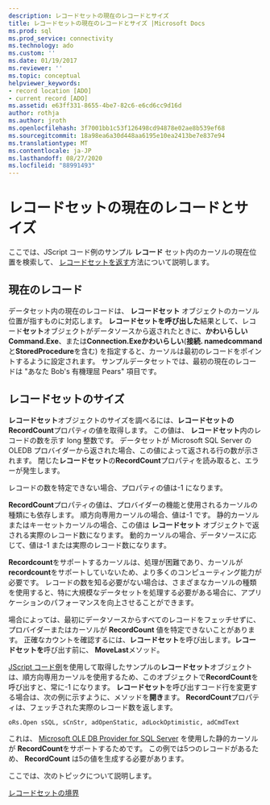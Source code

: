 ```yaml
---
description: レコードセットの現在のレコードとサイズ
title: レコードセットの現在のレコードとサイズ |Microsoft Docs
ms.prod: sql
ms.prod_service: connectivity
ms.technology: ado
ms.custom: ''
ms.date: 01/19/2017
ms.reviewer: ''
ms.topic: conceptual
helpviewer_keywords:
- record location [ADO]
- current record [ADO]
ms.assetid: e63ff331-8655-4be7-82c6-e6cd6cc9d16d
author: rothja
ms.author: jroth
ms.openlocfilehash: 3f7001bb1c53f126498cd94878e02ae8b539ef68
ms.sourcegitcommit: 18a98ea6a30d448aa6195e10ea2413be7e837e94
ms.translationtype: MT
ms.contentlocale: ja-JP
ms.lasthandoff: 08/27/2020
ms.locfileid: "88991493"
---
```

# <a name="current-record-and-size-of-recordset"></a>レコードセットの現在のレコードとサイズ
ここでは、JScript コード例のサンプル **レコード** セット内のカーソルの現在位置を検索して、 [レコードセットを返す](./jscript-code-example-to-return-a-recordset.md)方法について説明します。  
  
## <a name="current-record"></a>現在のレコード  
 データセット内の現在のレコードは、 **レコードセット** オブジェクトのカーソル位置が指すものに対応します。 **レコードセットを呼び出した**結果として、レコード**セット**オブジェクトがデータソースから返されたときに、**かわいらしいCommand.Exe**、または**Connection.Exeかわいらしい**(**接続. namedcommand**と**StoredProcedure**を含む) を指定すると、カーソルは最初のレコードをポイントするように設定されます。 サンプルデータセットでは、最初の現在のレコードは "あなた Bob's 有機理屈 Pears" 項目です。  
  
## <a name="size-of-recordset"></a>レコードセットのサイズ  
 **レコードセット**オブジェクトのサイズを調べるには、**レコードセットの RecordCount**プロパティの値を取得します。 この値は、 **レコードセット**内のレコードの数を示す long 整数です。 データセットが Microsoft SQL Server の OLEDB プロバイダーから返された場合、この値によって返される行の数が示されます。 閉じた**レコードセット**の**RecordCount**プロパティを読み取ると、エラーが発生します。  
  
 レコードの数を特定できない場合、プロパティの値は-1 になります。  
  
 **RecordCount**プロパティの値は、プロバイダーの機能と使用されるカーソルの種類にも依存します。 順方向専用カーソルの場合、値は-1 です。 静的カーソルまたはキーセットカーソルの場合、この値は **レコードセット** オブジェクトで返される実際のレコード数になります。 動的カーソルの場合、データソースに応じて、値は-1 または実際のレコード数になります。  
  
 **Recordcount**をサポートするカーソルは、処理が困難であり、カーソルが**recordcount**をサポートしていないため、より多くのコンピューティング能力が必要です。 レコードの数を知る必要がない場合は、さまざまなカーソルの種類を使用すると、特に大規模なデータセットを処理する必要がある場合に、アプリケーションのパフォーマンスを向上させることができます。  
  
 場合によっては、最初にデータソースからすべてのレコードをフェッチせずに、プロバイダーまたはカーソルが **RecordCount** 値を特定できないことがあります。 正確なカウントを確認するには、**レコードセット**を呼び出します。**レコードセットを**呼び出す前に、 **MoveLast**メソッド。  
  
 [JScript コード例](./jscript-code-example-to-return-a-recordset.md)を使用して取得したサンプルの**レコードセット**オブジェクトは、順方向専用カーソルを使用するため、このオブジェクトで**RecordCount**を呼び出すと、常に-1 になります。 **レコードセット**を呼び出すコード行を変更する場合は、次の例に示すように、メソッドを**開き**ます。 **RecordCount**プロパティは、フェッチされた実際のレコード数を返します。  
  
```  
oRs.Open sSQL, sCnStr, adOpenStatic, adLockOptimistic, adCmdText   
```  
  
 これは、 [Microsoft OLE DB Provider for SQL Server](../appendixes/microsoft-ole-db-provider-for-sql-server.md) を使用した静的カーソルが **RecordCount**をサポートするためです。 この例では5つのレコードがあるため、 **RecordCount** は5の値を生成する必要があります。  
  
 ここでは、次のトピックについて説明します。  
  
 [レコードセットの境界](./boundaries-of-a-recordset.md)